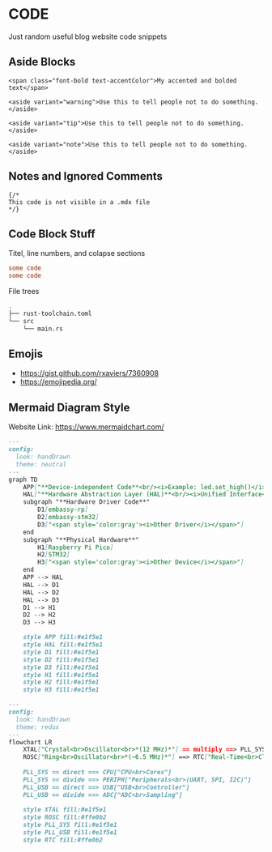 # CODE

Just random useful blog website code snippets

## Aside Blocks

```mdx
<span class="font-bold text-accentColor">My accented and bolded text</span>

<aside variant="warning">Use this to tell people not to do something.</aside>

<aside variant="tip">Use this to tell people not to do something.</aside>

<aside variant="note">Use this to tell people not to do something.</aside>
```

## Notes and Ignored Comments

```mdx
{/*
This code is not visible in a .mdx file
*/}
```

## Code Block Stuff

Titel, line numbers, and colapse sections

```toml title="my_dir/my_file.toml" showLineNumbers collapse={7-10, 16-29, 35-36}
some code
some code
```

File trees

```sh frame="none"
.
├── rust-toolchain.toml
└── src
    └── main.rs
```

## Emojis

- <https://gist.github.com/rxaviers/7360908>
- <https://emojipedia.org/>

## Mermaid Diagram Style

Website Link: https://www.mermaidchart.com/

```md
---
config:
  look: handDrawn
  theme: neutral
---
graph TD
    APP["**Device-independent Code**<br/><i>Example: led.set_high()</i>"]
    HAL["**Hardware Abstraction Layer (HAL)**<br/><i>Unified Interface</i>"]
    subgraph "**Hardware Driver Code**"
        D1[embassy-rp]
        D2[embassy-stm32]
        D3["<span style='color:gray'><i>Other Driver</i></span>"]
    end
    subgraph "**Physical Hardware**"
        H1[Raspberry Pi Pico]
        H2[STM32]
        H3["<span style='color:gray'><i>Other Device</i></span>"]
    end
    APP --> HAL
    HAL --> D1
    HAL --> D2
    HAL --> D3
    D1 --> H1
    D2 --> H2
    D3 --> H3

    style APP fill:#e1f5e1
    style HAL fill:#e1f5e1
    style D1 fill:#e1f5e1
    style D2 fill:#e1f5e1
    style D3 fill:#e1f5e1
    style H1 fill:#e1f5e1
    style H2 fill:#e1f5e1
    style H3 fill:#e1f5e1
```


```md
---
config:
  look: handDrawn
  theme: redux
---
flowchart LR
    XTAL["Crystal<br>Oscillator<br>*(12 MHz)*"] == multiply ==> PLL_SYS["System<br>PLL"] & PLL_USB["USB<br>PLL"]
    ROSC["Ring<br>Oscillator<br>*(~6.5 MHz)*"] ==> RTC["Real-Time<br>Clock<br>*(~47 kHz)*"]
    
    PLL_SYS == direct ==> CPU["CPU<br>Cores"]
    PLL_SYS == divide ==> PERIPH["Peripherals<br>(UART, SPI, I2C)"]
    PLL_USB == direct ==> USB["USB<br>Controller"]
    PLL_USB == divide ==> ADC["ADC<br>Sampling"]
    
    style XTAL fill:#e1f5e1
    style ROSC fill:#ffe0b2
    style PLL_SYS fill:#e1f5e1
    style PLL_USB fill:#e1f5e1
    style RTC fill:#ffe0b2
```

